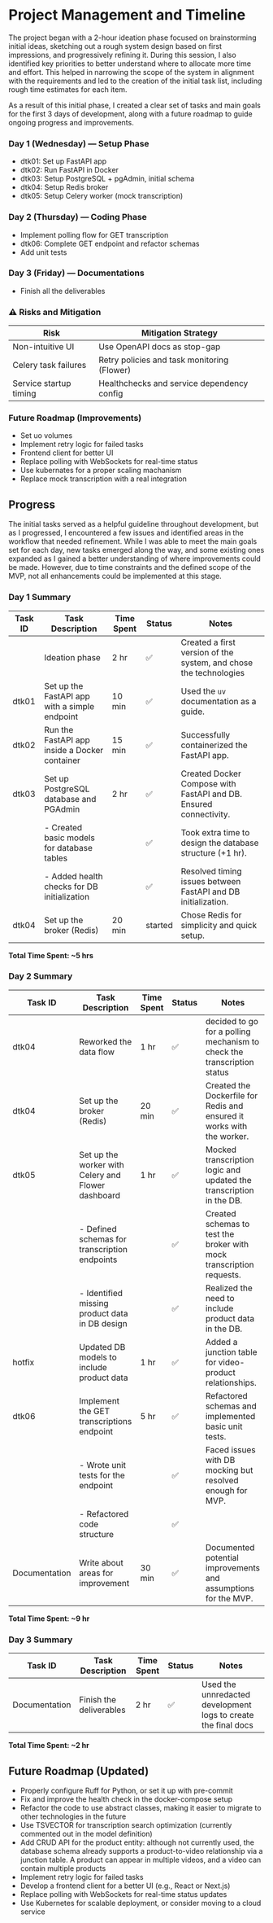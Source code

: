 # Project Management and Timeline

The project began with a 2-hour ideation phase focused on brainstorming initial ideas, sketching out a rough system design based on first impressions, and progressively refining it. During this session, I also identified key priorities to better understand where to allocate more time and effort. This helped in narrowing the scope of the system in alignment with the requirements and led to the creation of the initial task list, including rough time estimates for each item.

As a result of this initial phase, I created a clear set of tasks and main goals for the first 3 days of development, along with a future roadmap to guide ongoing progress and improvements.

### Day 1 (Wednesday) — Setup Phase

- dtk01: Set up FastAPI app
- dtk02: Run FastAPI in Docker
- dtk03: Setup PostgreSQL + pgAdmin, initial schema
- dtk04: Setup Redis broker
- dtk05: Setup Celery worker (mock transcription)

### Day 2 (Thursday) — Coding Phase

- Implement polling flow for GET transcription
- dtk06: Complete GET endpoint and refactor schemas
- Add unit tests

### Day 3 (Friday) — Documentations

- Finish all the deliverables

### ⚠️ Risks and Mitigation

| Risk                   | Mitigation Strategy                         |
| ---------------------- | ------------------------------------------- |
| Non-intuitive UI       | Use OpenAPI docs as stop-gap                |
| Celery task failures   | Retry policies and task monitoring (Flower) |
| Service startup timing | Healthchecks and service dependency config  |

### Future Roadmap (Improvements)

- Set uo volumes
- Implement retry logic for failed tasks
- Frontend client for better UI
- Replace polling with WebSockets for real-time status
- Use kubernates for a proper scaling machanism
- Replace mock transcription with a real integration

## Progress

The initial tasks served as a helpful guideline throughout development, but as I progressed, I encountered a few issues and identified areas in the workflow that needed refinement. While I was able to meet the main goals set for each day, new tasks emerged along the way, and some existing ones expanded as I gained a better understanding of where improvements could be made. However, due to time constraints and the defined scope of the MVP, not all enhancements could be implemented at this stage.

### Day 1 Summary

| Task ID | Task Description                              | Time Spent | Status  | Notes                                                             |
| ------- | --------------------------------------------- | ---------- | ------- | ----------------------------------------------------------------- |
|         | Ideation phase                                | 2 hr       | ✅      | Created a first version of the system, and chose the technologies |
| dtk01   | Set up the FastAPI app with a simple endpoint | 10 min     | ✅      | Used the `uv` documentation as a guide.                           |
| dtk02   | Run the FastAPI app inside a Docker container | 15 min     | ✅      | Successfully containerized the FastAPI app.                       |
| dtk03   | Set up PostgreSQL database and PGAdmin        | 2 hr       | ✅      | Created Docker Compose with FastAPI and DB. Ensured connectivity. |
|         | - Created basic models for database tables    |            | ✅      | Took extra time to design the database structure (+1 hr).         |
|         | - Added health checks for DB initialization   |            | ✅      | Resolved timing issues between FastAPI and DB initialization.     |
| dtk04   | Set up the broker (Redis)                     | 20 min     | started | Chose Redis for simplicity and quick setup.                       |

**Total Time Spent: ~5 hrs**

### Day 2 Summary

| Task ID       | Task Description                                   | Time Spent | Status | Notes                                                                   |
| ------------- | -------------------------------------------------- | ---------- | ------ | ----------------------------------------------------------------------- |
| dtk04         | Reworked the data flow                             | 1 hr       | ✅     | decided to go for a polling mechanism to check the transcription status |
| dtk04         | Set up the broker (Redis)                          | 20 min     | ✅     | Created the Dockerfile for Redis and ensured it works with the worker.  |
| dtk05         | Set up the worker with Celery and Flower dashboard | 1 hr       | ✅     | Mocked transcription logic and updated the transcription in the DB.     |
|               | - Defined schemas for transcription endpoints      |            | ✅     | Created schemas to test the broker with mock transcription requests.    |
|               | - Identified missing product data in DB design     |            | ✅     | Realized the need to include product data in the DB.                    |
| hotfix        | Updated DB models to include product data          | 1 hr       | ✅     | Added a junction table for video-product relationships.                 |
| dtk06         | Implement the GET transcriptions endpoint          | 5 hr       | ✅     | Refactored schemas and implemented basic unit tests.                    |
|               | - Wrote unit tests for the endpoint                |            | ✅     | Faced issues with DB mocking but resolved enough for MVP.               |
|               | - Refactored code structure                        |            | ✅     |                                                                         |
| Documentation | Write about areas for improvement                  | 30 min     | ✅     | Documented potential improvements and assumptions for the MVP.          |

**Total Time Spent: ~9 hr**

### Day 3 Summary

| Task ID       | Task Description        | Time Spent | Status | Notes                                                          |
| ------------- | ----------------------- | ---------- | ------ | -------------------------------------------------------------- |
| Documentation | Finish the deliverables | 2 hr       | ✅     | Used the unnredacted development logs to create the final docs |

**Total Time Spent: ~2 hr**

## Future Roadmap (Updated)

- Properly configure Ruff for Python, or set it up with pre-commit
- Fix and improve the health check in the docker-compose setup
- Refactor the code to use abstract classes, making it easier to migrate to other technologies in the future
- Use TSVECTOR for transcription search optimization (currently commented out in the model definition)
- Add CRUD API for the product entity: although not currently used, the database schema already supports a product-to-video relationship via a junction table. A product can appear in multiple videos, and a video can contain multiple products
- Implement retry logic for failed tasks
- Develop a frontend client for a better UI (e.g., React or Next.js)
- Replace polling with WebSockets for real-time status updates
- Use Kubernetes for scalable deployment, or consider moving to a cloud service
